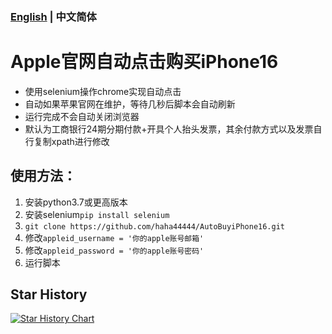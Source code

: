 ### [English](./README.md) | 中文简体
# Apple官网自动点击购买iPhone16
* 使用selenium操作chrome实现自动点击
* 自动如果苹果官网在维护，等待几秒后脚本会自动刷新
* 运行完成不会自动关闭浏览器
* 默认为工商银行24期分期付款+开具个人抬头发票，其余付款方式以及发票自行复制xpath进行修改

## 使用方法：
1. 安装python3.7或更高版本
2. 安装selenium`pip install selenium`
3. `git clone https://github.com/haha44444/AutoBuyiPhone16.git`
4. 修改`appleid_username = '你的apple账号邮箱'`
5. 修改`appleid_password = '你的apple账号密码'`
6. 运行脚本

## Star History

[![Star History Chart](https://api.star-history.com/svg?repos=haha44444/AutoBuyiPhone16&type=Date)](https://star-history.com/#haha44444/AutoBuyiPhone16&Date)
